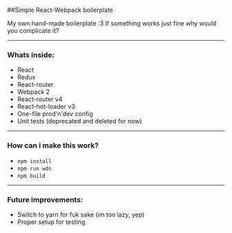 ##Simple React-Webpack boilerplate

My own hand-made boilerplate :3
If something works just fine why would you complicate it?

---
### Whats inside:

*  React
*  Redux
*  React-router
*  Webpack 2
*  React-router v4
*  React-hot-loader v3
*  One-file prod'n'dev config
*  Unit tests (deprecated and deleted for now)

---

### How can i make this work?

*  `npm install`
*  `npm run wds`
*  `npm build`

---

### Future improvements:

*  Switch to yarn for fuk sake (im too lazy, yep)
*  Proper setup for testing
